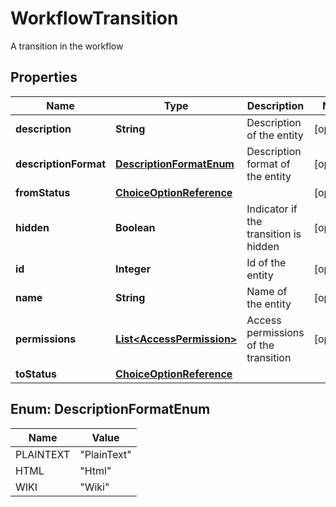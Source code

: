 

# WorkflowTransition

A transition in the workflow

## Properties

Name | Type | Description | Notes
------------ | ------------- | ------------- | -------------
**description** | **String** | Description of the entity |  [optional]
**descriptionFormat** | [**DescriptionFormatEnum**](#DescriptionFormatEnum) | Description format of the entity |  [optional]
**fromStatus** | [**ChoiceOptionReference**](ChoiceOptionReference.md) |  |  [optional]
**hidden** | **Boolean** | Indicator if the transition is hidden |  [optional]
**id** | **Integer** | Id of the entity |  [optional]
**name** | **String** | Name of the entity |  [optional]
**permissions** | [**List&lt;AccessPermission&gt;**](AccessPermission.md) | Access permissions of the transition |  [optional]
**toStatus** | [**ChoiceOptionReference**](ChoiceOptionReference.md) |  | 



## Enum: DescriptionFormatEnum

Name | Value
---- | -----
PLAINTEXT | &quot;PlainText&quot;
HTML | &quot;Html&quot;
WIKI | &quot;Wiki&quot;



